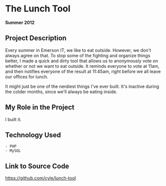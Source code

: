 # The Lunch Tool

**Summer 2012**

## Project Description

Every summer in Emerson IT, we like to eat outside. However, we don't always agree on that. To stop some of the fighting and organize things better, I made a quick and dirty tool that allows us to anonymously vote on whether or not we want to eat outside. It reminds everyone to vote at 11am, and then notifies everyone of the result at 11:45am, right before we all leave our offices for lunch.

It might just be one of the nerdiest things I've ever built. It's inactive during the colder months, since we'll always be eating inside.

## My Role in the Project

I built it.

## Technology Used

	- PHP
	- MySQL

## Link to Source Code

https://github.com/cyle/lunch-tool